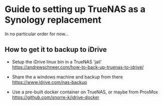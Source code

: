 # Guide to setting up TrueNAS as a Synology replacement

In no particular order for now...

## How to get it to backup to iDrive
- Setup the iDrive linux bin in a TrueNAS 'jail'
https://andrewschneer.com/how-to-back-up-truenas-to-idrive/

- Share the a windows machine and backup from there
https://www.idrive.com/nas-backup

- Use a pre-built docker container on TrueNAS, or maybe from ProxMox
https://github.com/snorre-k/idrive-docker
